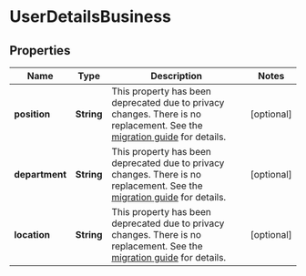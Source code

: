 # UserDetailsBusiness

## Properties
Name | Type | Description | Notes
------------ | ------------- | ------------- | -------------
**position** | **String** | This property has been deprecated due to privacy changes. There is no replacement. See the [migration guide](https://developer.atlassian.com/cloud/confluence/deprecation-notice-user-privacy-api-migration-guide/) for details. |  [optional]
**department** | **String** | This property has been deprecated due to privacy changes. There is no replacement. See the [migration guide](https://developer.atlassian.com/cloud/confluence/deprecation-notice-user-privacy-api-migration-guide/) for details. |  [optional]
**location** | **String** | This property has been deprecated due to privacy changes. There is no replacement. See the [migration guide](https://developer.atlassian.com/cloud/confluence/deprecation-notice-user-privacy-api-migration-guide/) for details. |  [optional]
